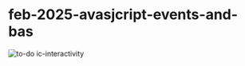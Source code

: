 # feb-2025-avasjcript-events-and-bas
![to-do](https://github.com/user-attachments/assets/1f8c6f1d-e43d-4a36-b043-51eef6ca0773)
ic-interactivity

